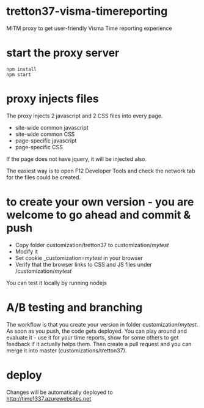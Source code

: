 # tretton37-visma-timereporting
MITM proxy to get user-friendly Visma Time reporting experience

# start the proxy server
```
npm install
npm start
```

# proxy injects files
The proxy injects 2 javascript and 2 CSS files into every page.
- site-wide common javascript
- site-wide common CSS
- page-specific javascript
- page-specific CSS

If the page does not have jquery, it will be injected also.

The easiest way is to open F12 Developer Tools and check the network tab for the files could be created.

# to create your own version - you are welcome to go ahead and commit & push
- Copy folder customization/tretton37 to customization/_mytest_
- Modify it
- Set cookie _customization=_mytest_ in your browser
- Verify that the browser links to CSS and JS files under /customization/_mytest_

You can test it locally by running nodejs

# A/B testing and branching
The workflow is that you create your version in folder customization/_mytest_. As soon as you push, the code gets deployed. You can play around and evaluate it - use it for your time reports, show for some others to get feedback if it actually helps them. Then create a pull request and you can merge it into master (customizations/tretton37).

# deploy
Changes will be automatically deployed to http://time1337.azurewebsites.net
